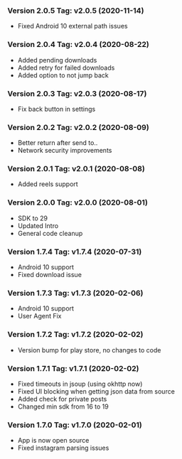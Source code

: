 ### Version 2.0.5 Tag: v2.0.5 (2020-11-14)
 - Fixed Android 10 external path issues

### Version 2.0.4 Tag: v2.0.4 (2020-08-22)
 - Added pending downloads
 - Added retry for failed downloads
 - Added option to not jump back

### Version 2.0.3 Tag: v2.0.3 (2020-08-17)
 - Fix back button in settings

### Version 2.0.2 Tag: v2.0.2 (2020-08-09)
 - Better return after send to..
 - Network security improvements

### Version 2.0.1 Tag: v2.0.1 (2020-08-08)
 - Added reels support

### Version 2.0.0 Tag: v2.0.0 (2020-08-01)
 - SDK to 29
 - Updated Intro
 - General code cleanup

### Version 1.7.4 Tag: v1.7.4 (2020-07-31)
 - Android 10 support
 - Fixed download issue

### Version 1.7.3 Tag: v1.7.3 (2020-02-06)
 - Android 10 support
 - User Agent Fix

### Version 1.7.2 Tag: v1.7.2 (2020-02-02)
 - Version bump for play store, no changes to code

### Version 1.7.1 Tag: v1.7.1 (2020-02-02)
 - Fixed timeouts in jsoup (using okhttp now)
 - Fixed UI blocking when getting json data from source
 - Added check for private posts
 - Changed min sdk from 16 to 19

### Version 1.7.0 Tag: v1.7.0 (2020-02-01)
 - App is now open source 
 - Fixed instagram parsing issues
